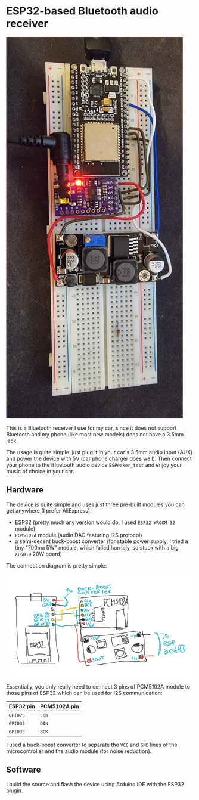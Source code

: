 # ESP32-based Bluetooth audio receiver

![Device photo](photo.jpg)

This is a Bluetooth receiver I use for my car, since it does not support Bluetooth and my phone (like most new models) does not have a 3.5mm jack.

The usage is quite simple: just plug it in your car's 3.5mm audio input (AUX) and power the device with 5V (car phone charger does well).
Then connect your phone to the Bluetooth audio device `ESPeaker_test` and enjoy your music of choice in your car.

## Hardware

The device is quite simple and uses just three pre-built modules you can get anywhere (I prefer AliExpress):
* ESP32 (pretty much any version would do, I used `ESP32 WROOM-32` module)
* `PCM5102A` module (audio DAC featuring I2S protocol)
* a semi-decent buck-boost converter (for stable power supply, I tried a tiny "700ma 5W" module, which failed horribly, so stuck with a big `XL6019` 20W board)

The connection diagram is pretty simple:

![Connection diagram](connection_diagram.png)

Essentially, you only really need to connect 3 pins of PCM5102A module to those pins of ESP32 which can be used for I2S communication:

| ESP32 pin | PCM5102A pin |
| --------- | ------------ |
| `GPIO25`  | `LCK`        |
| `GPIO32`  | `DIN`        |
| `GPIO33`  | `BCK`        |

I used a buck-boost converter to separate the `VCC` and `GND` lines of the microcontroller and the audio module (for noise reduction).

## Software

I build the source and flash the device using Arduino IDE with the ESP32 plugin.
